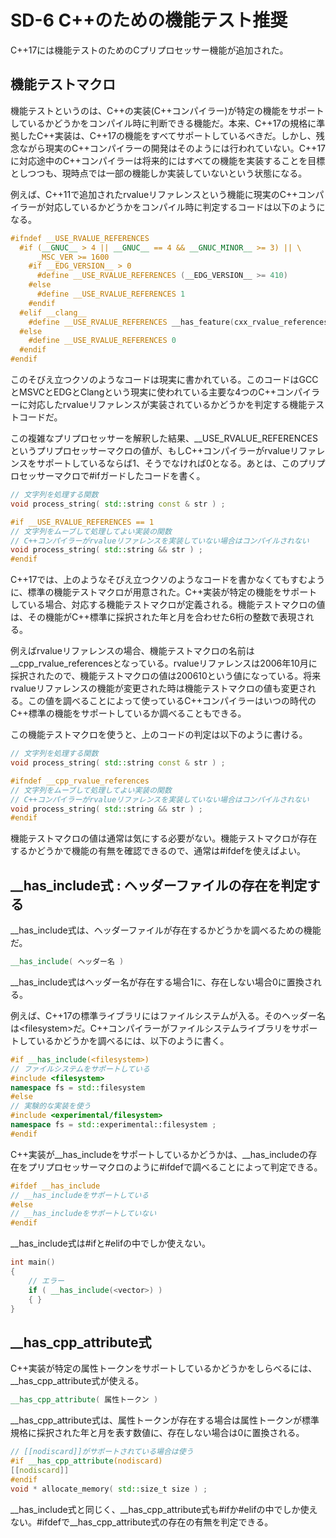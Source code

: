 # SD-6 C++のための機能テスト推奨

C++17には機能テストのためのCプリプロセッサー機能が追加された。

## 機能テストマクロ

機能テストというのは、C++の実装(C++コンパイラー)が特定の機能をサポートしているかどうかをコンパイル時に判断できる機能だ。本来、C++17の規格に準拠したC++実装は、C++17の機能をすべてサポートしているべきだ。しかし、残念ながら現実のC++コンパイラーの開発はそのようには行われていない。C++17に対応途中のC++コンパイラーは将来的にはすべての機能を実装することを目標としつつも、現時点では一部の機能しか実装していないという状態になる。

例えば、C++11で追加されたrvalueリファレンスという機能に現実のC++コンパイラーが対応しているかどうかをコンパイル時に判定するコードは以下のようになる。

~~~cpp
#ifndef __USE_RVALUE_REFERENCES
  #if (__GNUC__ > 4 || __GNUC__ == 4 && __GNUC_MINOR__ >= 3) || \
      _MSC_VER >= 1600
    #if __EDG_VERSION__ > 0
      #define __USE_RVALUE_REFERENCES (__EDG_VERSION__ >= 410)
    #else
      #define __USE_RVALUE_REFERENCES 1
    #endif
  #elif __clang__
    #define __USE_RVALUE_REFERENCES __has_feature(cxx_rvalue_references)
  #else
    #define __USE_RVALUE_REFERENCES 0
  #endif
#endif
~~~

このそびえ立つクソのようなコードは現実に書かれている。このコードはGCCとMSVCとEDGとClangという現実に使われている主要な4つのC++コンパイラーに対応したrvalueリファレンスが実装されているかどうかを判定する機能テストコードだ。

この複雑なプリプロセッサーを解釈した結果、__USE_RVALUE_REFERENCESというプリプロセッサーマクロの値が、もしC++コンパイラーがrvalueリファレンスをサポートしているならば1、そうでなければ0となる。あとは、このプリプロセッサーマクロで#ifガードしたコードを書く。

~~~cpp
// 文字列を処理する関数
void process_string( std::string const & str ) ;

#if __USE_RVALUE_REFERENCES == 1
// 文字列をムーブして処理してよい実装の関数
// C++コンパイラーがrvalueリファレンスを実装していない場合はコンパイルされない
void process_string( std::string && str ) ;
#endif
~~~

C++17では、上のようなそびえ立つクソのようなコードを書かなくてもすむように、標準の機能テストマクロが用意された。C++実装が特定の機能をサポートしている場合、対応する機能テストマクロが定義される。機能テストマクロの値は、その機能がC++標準に採択された年と月を合わせた6桁の整数で表現される。

例えばrvalueリファレンスの場合、機能テストマクロの名前は__cpp_rvalue_referencesとなっている。rvalueリファレンスは2006年10月に採択されたので、機能テストマクロの値は200610という値になっている。将来rvalueリファレンスの機能が変更された時は機能テストマクロの値も変更される。この値を調べることによって使っているC++コンパイラーはいつの時代のC++標準の機能をサポートしているか調べることもできる。

この機能テストマクロを使うと、上のコードの判定は以下のように書ける。


~~~cpp
// 文字列を処理する関数
void process_string( std::string const & str ) ;

#ifndef __cpp_rvalue_references
// 文字列をムーブして処理してよい実装の関数
// C++コンパイラーがrvalueリファレンスを実装していない場合はコンパイルされない
void process_string( std::string && str ) ;
#endif
~~~

機能テストマクロの値は通常は気にする必要がない。機能テストマクロが存在するかどうかで機能の有無を確認できるので、通常は#ifdefを使えばよい。


## __has_include式 : ヘッダーファイルの存在を判定する

__has_include式は、ヘッダーファイルが存在するかどうかを調べるための機能だ。

~~~c++
__has_include( ヘッダー名 )
~~~

__has_include式はヘッダー名が存在する場合1に、存在しない場合0に置換される。


例えば、C++17の標準ライブラリにはファイルシステムが入る。そのヘッダー名は\<filesystem\>だ。C++コンパイラーがファイルシステムライブラリをサポートしているかどうかを調べるには、以下のように書く。


~~~cpp
#if __has_include(<filesystem>) 
// ファイルシステムをサポートしている
#include <filesystem>
namespace fs = std::filesystem
#else
// 実験的な実装を使う
#include <experimental/filesystem>
namespace fs = std::experimental::filesystem ;
#endif
~~~


C++実装が__has_includeをサポートしているかどうかは、__has_includeの存在をプリプロセッサーマクロのように#ifdefで調べることによって判定できる。

~~~cpp
#ifdef __has_include
// __has_includeをサポートしている
#else
// __has_includeをサポートしていない
#endif
~~~

__has_include式は#ifと#elifの中でしか使えない。

~~~c++
int main()
{
    // エラー
    if ( __has_include(<vector>) )
    { }
}
~~~

## __has_cpp_attribute式

C++実装が特定の属性トークンをサポートしているかどうかをしらべるには、__has_cpp_attribute式が使える。

~~~c++
__has_cpp_attribute( 属性トークン )
~~~

__has_cpp_attribute式は、属性トークンが存在する場合は属性トークンが標準規格に採択された年と月を表す数値に、存在しない場合は0に置換される。

~~~cpp
// [[nodiscard]]がサポートされている場合は使う
#if __has_cpp_attribute(nodiscard)
[[nodiscard]]
#endif
void * allocate_memory( std::size_t size ) ;
~~~

__has_include式と同じく、__has_cpp_attribute式も#ifか#elifの中でしか使えない。#ifdefで__has_cpp_attribute式の存在の有無を判定できる。

